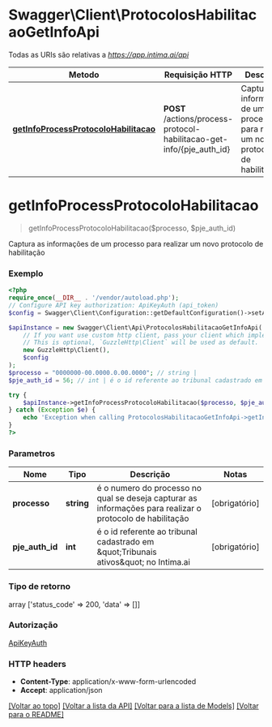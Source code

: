 # Swagger\Client\ProtocolosHabilitacaoGetInfoApi

Todas as URIs são relativas a *https://app.intima.ai/api*

Metodo | Requisição HTTP | Descrição
------------- | ------------- | -------------
[**getInfoProcessProtocoloHabilitacao**](ProtocolosHabilitacaoGetInfoApi.md#getInfoProcessProtocoloHabilitacao) | **POST** /actions/process-protocol-habilitacao-get-info/{pje_auth_id} | Captura as informações de um processo para realizar um novo protocolo de habilitação

# **getInfoProcessProtocoloHabilitacao**
> getInfoProcessProtocoloHabilitacao($processo, $pje_auth_id)

Captura as informações de um processo para realizar um novo protocolo de habilitação

### Exemplo
```php
<?php
require_once(__DIR__ . '/vendor/autoload.php');
// Configure API key authorization: ApiKeyAuth (api_token)
$config = Swagger\Client\Configuration::getDefaultConfiguration()->setApiKey('api_token', 'YOUR_API_KEY');

$apiInstance = new Swagger\Client\Api\ProtocolosHabilitacaoGetInfoApi(
    // If you want use custom http client, pass your client which implements `GuzzleHttp\ClientInterface`.
    // This is optional, `GuzzleHttp\Client` will be used as default.
    new GuzzleHttp\Client(),
    $config
);
$processo = "0000000-00.0000.0.00.0000"; // string | 
$pje_auth_id = 56; // int | é o id referente ao tribunal cadastrado em \"Tribunais ativos\" no Intima.ai

try {
    $apiInstance->getInfoProcessProtocoloHabilitacao($processo, $pje_auth_id);
} catch (Exception $e) {
    echo 'Exception when calling ProtocolosHabilitacaoGetInfoApi->getInfoProcessProtocoloHabilitacao: ', $e->getMessage(), PHP_EOL;
}
?>
```

### Parametros

Nome | Tipo | Descrição | Notas
------------- | ------------- | ------------- | -------------
 **processo** | **string**| é o numero do processo no qual se deseja capturar as informações para realizar o protocolo de habilitação | [obrigatório]
 **pje_auth_id** | **int**| é o id referente ao tribunal cadastrado em \&quot;Tribunais ativos\&quot; no Intima.ai | [obrigatório]

### Tipo de retorno

array ['status_code' => 200, 'data' => []]

### Autorização

[ApiKeyAuth](../../README.md#ApiKeyAuth)

### HTTP headers

 - **Content-Type**: application/x-www-form-urlencoded
 - **Accept**: application/json

[[Voltar ao topo]](#) [[Voltar a lista da API]](../../README.md#documentation-for-api-endpoints) [[Voltar para a lista de Models]](../../README.md#documentation-for-models) [[Voltar para o README]](../../README.md)

